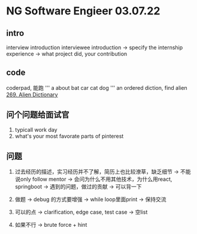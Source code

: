 # NG Software Engieer 03.07.22
## intro
interview introduction
interviewee introduction
-> specify the internship experience
    -> what project did, your contribution

## code
coderpad, 能跑
'''
a
about
bat
car
cat
dog
'''
an ordered diction, find alien
[269. Alien Dictionary](https://leetcode.com/problems/alien-dictionary/)

## 问个问题给面试官
1. typicall work day
2. what's your most favorate parts of pinterest

## 问题
1. 过去经历的描述，实习经历并不了解，简历上也比较潦草，缺乏细节
   -> 不能说only follow mentor
   -> 会问为什么不用其他技术，为什么用react, springboot
        -> 遇到的问题，做过的贡献
        -> 可以背一下
2. 做题
   -> debug 的方式要增强
    -> while loop里面print
    -> 保持交流

3. 可以的点
   -> clarification, edge case, test case
    -> 空list

4. 如果不行
    -> brute force + hint